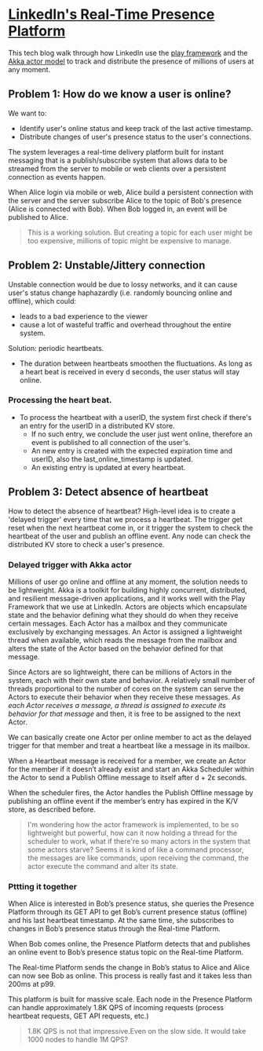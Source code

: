 # [LinkedIn's Real-Time Presence Platform](https://engineering.linkedin.com/blog/2018/01/now-you-see-me--now-you-dont--linkedins-real-time-presence-platf)

This tech blog walk through how LinkedIn use the [play framework](https://www.playframework.com/) and the [Akka actor model](https://akka.io/) to track and distribute the presence of millions of users at any moment.

## Problem 1: How do we know a user is online?
We want to:
- Identify user's online status and keep track of the last active timestamp.
- Distribute changes of user's presence status to the user's connections.

The system leverages a real-time delivery platform built for instant messaging that is a publish/subscribe system that allows data to be streamed from the server to mobile or web clients over a persistent connection as events happen.

When Alice login via mobile or web, Alice build a persistent connection with the server and the server subscribe Alice to the topic of Bob's presence (Alice is connected with Bob). When Bob logged in, an event will be published to Alice.

> This is a working solution. But creating a topic for each user might be too expensive, millions of topic might be expensive to manage.

## Problem 2: Unstable/Jittery connection
Unstable connection would be due to lossy networks, and it can cause user's status change haphazardly (i.e. randomly bouncing online and offline), which could:
- leads to a bad experience to the viewer
- cause a lot of wasteful traffic and overhead throughout the entire system.

Solution: periodic heartbeats.
- The duration between heartbeats smoothen the fluctuations. As long as a heart beat is received in every d seconds, the user status will stay online.

### Processing the heart beat.
- To process the heartbeat with a userID, the system first check if there's an entry for the userID in a distributed KV store.
  - If no such entry, we conclude the user just went online, therefore an event is published to all connection of the user's.
  - An new entry is created with the expected expiration time and userID, also the last_online_timestamp is updated.
  - An existing entry is updated at every heartbeat.

## Problem 3: Detect absence of heartbeat
How to detect the absence of heartbeat? High-level idea is to create a 'delayed trigger' every time that we process a heartbeat. The trigger get reset when the next heartbeat come in, or it trigger the system to check the heartbeat of the user and publish an offline event. Any node can check the distributed KV store to check a user's presence.

### Delayed trigger with Akka actor
Millions of user go online and offline at any moment, the solution needs to be lightweight.
Akka is a toolkit for building highly concurrent, distributed, and resilient message-driven applications, and it works well with the Play Framework that we use at LinkedIn. Actors are objects which encapsulate state and the behavior defining what they should do when they receive certain messages. Each Actor has a mailbox and they communicate exclusively by exchanging messages. An Actor is assigned a lightweight thread when available, which reads the message from the mailbox and alters the state of the Actor based on the behavior defined for that message.

Since Actors are so lightweight, there can be millions of Actors in the system, each with their own state and behavior. A relatively small number of threads proportional to the number of cores on the system can serve the Actors to execute their behavior when they receive these messages. *As each Actor receives a message, a thread is assigned to execute its behavior for that message* and then, it is free to be assigned to the next Actor.

We can basically create one Actor per online member to act as the delayed trigger for that member and treat a heartbeat like a message in its mailbox.

When a Heartbeat message is received for a member, we create an Actor for the member if it doesn’t already exist and start an Akka Scheduler within the Actor to send a Publish Offline message to itself after d + 2ε seconds.

When the scheduler fires, the Actor handles the Publish Offline message by publishing an offline event if the member’s entry has expired in the K/V store, as described before.

> I'm wondering how the actor framework is implemented, to be so lightweight but powerful, how can it now holding a thread for the scheduler to work, what if there're so many actors in the system that some actors starve?
> Seems it is kind of like a command processor, the messages are like commands, upon receiving the command, the actor execute the command and alter its state.

### Pttting it together
When Alice is interested in Bob’s presence status, she queries the Presence Platform through its GET API to get Bob’s current presence status (offline) and his last heartbeat timestamp. At the same time, she subscribes to changes in Bob’s presence status through the Real-time Platform.

When Bob comes online, the Presence Platform detects that and publishes an online event to Bob’s presence status topic on the Real-time Platform.

The Real-time Platform sends the change in Bob’s status to Alice and Alice can now see Bob as online. This process is really fast and it takes less than 200ms at p99.

This platform is built for massive scale. Each node in the Presence Platform can handle approximately 1.8K QPS of incoming requests (process heartbeat requests, GET API requests, etc.)

> 1.8K QPS is not that impressive.Even on the slow side. It would take 1000 nodes to handle 1M QPS?


